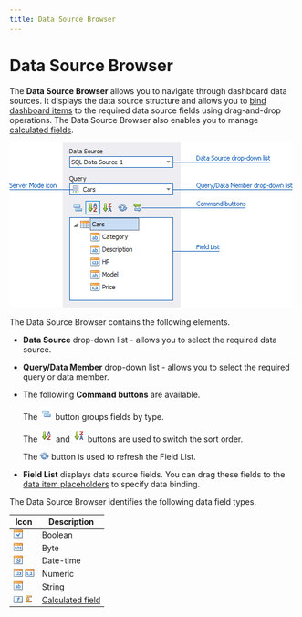 ```yaml
---
title: Data Source Browser
---
```

# Data Source Browser
The **Data Source Browser** allows you to navigate through dashboard data sources. It displays the data source structure and allows you to [bind dashboard items](../../../../dashboard-for-desktop/articles/dashboard-designer/binding-dashboard-items-to-data/binding-dashboard-items-to-data.md) to the required data source fields using drag-and-drop operations. The Data Source Browser also enables you to manage [calculated fields](../../../../dashboard-for-desktop/articles/dashboard-designer/working-with-data/creating-calculated-fields.md).

![UIElements_DataSourceBrowser_Browser](../../../images/Img20675.png)

The Data Source Browser contains the following elements.
* **Data Source** drop-down list - allows you to select the required data source.
* **Query/Data Member** drop-down list - allows you to select the required query or data member.
* The following **Command buttons** are available.
	
	The ![UIElements_DataSourceBrowser_GroupFieldsButton](../../../images/Img20695.png) button groups fields by type.
	
	The ![UIElements_DataSourceBrowser_SortAscendingButton](../../../images/Img20696.png) and ![UIElements_DataSourceBrowser_SortDescendingButton](../../../images/Img20697.png) buttons are used to switch the sort order.
	
	The ![DataSourceBrowser_RefreshFieldList](../../../images/Img118211.png) button is used to refresh the Field List.
* **Field List** displays data source fields. You can drag these fields to the [data item placeholders](../../../../dashboard-for-desktop/articles/dashboard-designer/ui-elements/data-items-pane.md) to specify data binding.

The Data Source Browser identifies the following data field types.

| Icon | Description |
|---|---|
| ![field-list-icon-boolean](../../../images/Img18791.png) | Boolean |
| ![field-list-icon-byte](../../../images/Img18792.png) | Byte |
| ![field-list-icon-date-time](../../../images/Img18795.png) | Date-time |
| ![field-list-icon-number](../../../images/Img18796.png) ![UIElements_DataSourceBrowser_FieldListIconNumericFloat](../../../images/Img20881.png) | Numeric |
| ![field-list-icon-string](../../../images/Img18798.png) | String |
| ![field-list-icon-calculated-field](../../../images/Img18793.png) ![SummaryCalculatedFieldIcon](../../../images/Img118212.png) | [Calculated field](../../../../dashboard-for-desktop/articles/dashboard-designer/working-with-data/creating-calculated-fields.md) |